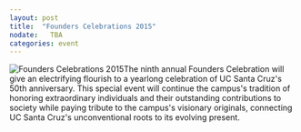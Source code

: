 ```yaml
---
layout: post
title:  "Founders Celebrations 2015"
nodate:   TBA
categories: event
---
```

![Founders Celebrations 2015]({{site.url}}css/assets/images/founders.png)The ninth annual Founders Celebration will give an electrifying flourish to a yearlong celebration of UC Santa Cruz&#39;s 50th anniversary. This special event will continue the campus&#39;s tradition of honoring extraordinary individuals and their outstanding contributions to society while paying tribute to the campus&#39;s visionary originals, connecting UC Santa Cruz&#39;s unconventional roots to its evolving present.